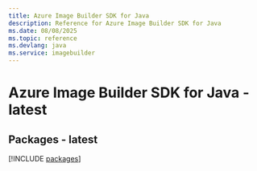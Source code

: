 ```yaml
---
title: Azure Image Builder SDK for Java
description: Reference for Azure Image Builder SDK for Java
ms.date: 08/08/2025
ms.topic: reference
ms.devlang: java
ms.service: imagebuilder
---
```

# Azure Image Builder SDK for Java - latest
## Packages - latest
[!INCLUDE [packages](image-builder-index.md)]